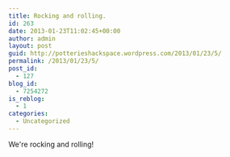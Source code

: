 ```yaml
---
title: Rocking and rolling.
id: 263
date: 2013-01-23T11:02:45+00:00
author: admin
layout: post
guid: http://potterieshackspace.wordpress.com/2013/01/23/5/
permalink: /2013/01/23/5/
post_id:
  - 127
blog_id:
  - 7254272
is_reblog:
  - 1
categories:
  - Uncategorized
---
```

We're rocking and rolling!